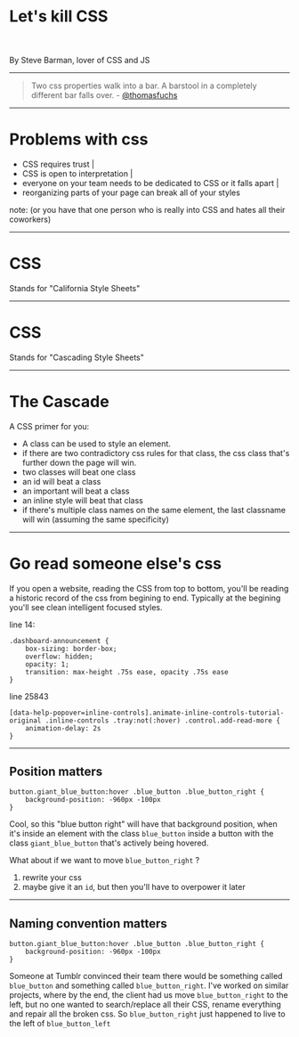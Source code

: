 # Let's kill <span class="gold">CSS</span>
<br>
<br>
<span class="byline">By Steve Barman, lover of CSS and JS</span>

---

> Two css properties walk into a bar. A barstool in a completely different bar falls over. - [@thomasfuchs](https://twitter.com/thomasfuchs)

---

# Problems with css
- CSS requires trust |
- CSS is open to interpretation |
- everyone on your team needs to be dedicated to CSS or it falls apart |
- reorganizing parts of your page can break all of your styles

note: (or you have that one person who is really into CSS and hates all their coworkers) 

---

# CSS
Stands for "California Style Sheets"

---

# CSS
Stands for "Cascading Style Sheets"

---

# The Cascade

A CSS primer for you: 
- A class can be used to style an element. 
- if there are two contradictory css rules for that class, the css class that's further down the page will win. 
- two classes will beat one class
- an id will beat a class
- an important will beat a class
- an inline style will beat that class
- if there's multiple class names on the same element, the last classname will win (assuming the same specificity)

---

# Go read someone else's css

If you open a website, reading the CSS from top to bottom, you'll be reading a historic record of the css from begining to end. Typically at the begining you'll see clean intelligent focused styles. 

line 14: 

```
.dashboard-announcement {
    box-sizing: border-box;
    overflow: hidden;
    opacity: 1;
    transition: max-height .75s ease, opacity .75s ease
}
```

line 25843

```
[data-help-popover=inline-controls].animate-inline-controls-tutorial-original .inline-controls .tray:not(:hover) .control.add-read-more {
    animation-delay: 2s
}

```

---

## Position matters

```
button.giant_blue_button:hover .blue_button .blue_button_right {
    background-position: -960px -100px
}
```
Cool, so this "blue button right" will have that background position, when it's inside an element with the class `blue_button` inside a button with the class `giant_blue_button` that's actively being hovered.

What about if we want to move `blue_button_right` ? 
1) rewrite your css
2) maybe give it an `id`, but then you'll have to overpower it later

---

## Naming convention matters

```
button.giant_blue_button:hover .blue_button .blue_button_right {
    background-position: -960px -100px
}
```

Someone at Tumblr convinced their team there would be something called `blue_button` and something called `blue_button_right`. I've worked on similar projects, where by the end, the client had us move `blue_button_right` to the left, but no one wanted to search/replace all their CSS, rename everything and repair all the broken css. So `blue_button_right` just happened to live to the left of `blue_button_left`
